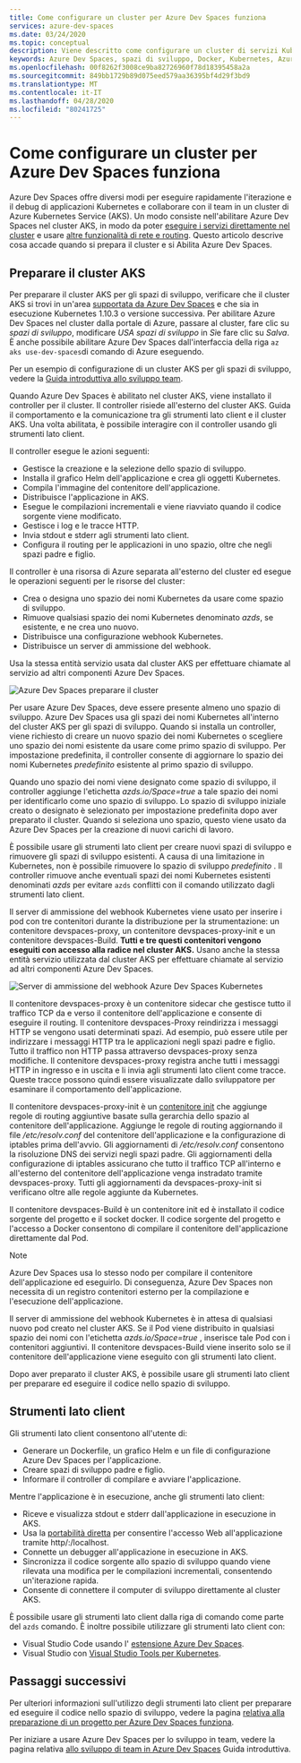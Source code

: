 ```yaml
---
title: Come configurare un cluster per Azure Dev Spaces funziona
services: azure-dev-spaces
ms.date: 03/24/2020
ms.topic: conceptual
description: Viene descritto come configurare un cluster di servizi Kubernetes di Azure per Azure Dev Spaces funziona
keywords: Azure Dev Spaces, spazi di sviluppo, Docker, Kubernetes, Azure, AKS, servizio Kubernetes di Azure, contenitori
ms.openlocfilehash: 00f8262f3008ce9ba82726960f78d18395458a2a
ms.sourcegitcommit: 849bb1729b89d075eed579aa36395bf4d29f3bd9
ms.translationtype: MT
ms.contentlocale: it-IT
ms.lasthandoff: 04/28/2020
ms.locfileid: "80241725"
---
```

# <a name="how-setting-up-a-cluster-for-azure-dev-spaces-works"></a>Come configurare un cluster per Azure Dev Spaces funziona

Azure Dev Spaces offre diversi modi per eseguire rapidamente l'iterazione e il debug di applicazioni Kubernetes e collaborare con il team in un cluster di Azure Kubernetes Service (AKS). Un modo consiste nell'abilitare Azure Dev Spaces nel cluster AKS, in modo da poter [eseguire i servizi direttamente nel cluster][how-it-works-up] e usare [altre funzionalità di rete e routing][how-it-works-routing]. Questo articolo descrive cosa accade quando si prepara il cluster e si Abilita Azure Dev Spaces.

## <a name="prepare-your-aks-cluster"></a>Preparare il cluster AKS

Per preparare il cluster AKS per gli spazi di sviluppo, verificare che il cluster AKS si trovi in un'area [supportata da Azure Dev Spaces][supported-regions] e che sia in esecuzione Kubernetes 1.10.3 o versione successiva. Per abilitare Azure Dev Spaces nel cluster dalla portale di Azure, passare al cluster, fare clic su *spazi di sviluppo*, modificare *USA spazi di sviluppo* in *Sì*e fare clic su *Salva*. È anche possibile abilitare Azure Dev Spaces dall'interfaccia della riga `az aks use-dev-spaces`di comando di Azure eseguendo.

Per un esempio di configurazione di un cluster AKS per gli spazi di sviluppo, vedere la [Guida introduttiva allo sviluppo team][quickstart-team].

Quando Azure Dev Spaces è abilitato nel cluster AKS, viene installato il controller per il cluster. Il controller risiede all'esterno del cluster AKS. Guida il comportamento e la comunicazione tra gli strumenti lato client e il cluster AKS. Una volta abilitata, è possibile interagire con il controller usando gli strumenti lato client.

Il controller esegue le azioni seguenti:

* Gestisce la creazione e la selezione dello spazio di sviluppo.
* Installa il grafico Helm dell'applicazione e crea gli oggetti Kubernetes.
* Compila l'immagine del contenitore dell'applicazione.
* Distribuisce l'applicazione in AKS.
* Esegue le compilazioni incrementali e viene riavviato quando il codice sorgente viene modificato.
* Gestisce i log e le tracce HTTP.
* Invia stdout e stderr agli strumenti lato client.
* Configura il routing per le applicazioni in uno spazio, oltre che negli spazi padre e figlio.

Il controller è una risorsa di Azure separata all'esterno del cluster ed esegue le operazioni seguenti per le risorse del cluster:

* Crea o designa uno spazio dei nomi Kubernetes da usare come spazio di sviluppo.
* Rimuove qualsiasi spazio dei nomi Kubernetes denominato *azds*, se esistente, e ne crea uno nuovo.
* Distribuisce una configurazione webhook Kubernetes.
* Distribuisce un server di ammissione del webhook.

Usa la stessa entità servizio usata dal cluster AKS per effettuare chiamate al servizio ad altri componenti Azure Dev Spaces.

![Azure Dev Spaces preparare il cluster](media/how-dev-spaces-works/prepare-cluster.svg)

Per usare Azure Dev Spaces, deve essere presente almeno uno spazio di sviluppo. Azure Dev Spaces usa gli spazi dei nomi Kubernetes all'interno del cluster AKS per gli spazi di sviluppo. Quando si installa un controller, viene richiesto di creare un nuovo spazio dei nomi Kubernetes o scegliere uno spazio dei nomi esistente da usare come primo spazio di sviluppo. Per impostazione predefinita, il controller consente di aggiornare lo spazio dei nomi Kubernetes *predefinito* esistente al primo spazio di sviluppo.

Quando uno spazio dei nomi viene designato come spazio di sviluppo, il controller aggiunge l'etichetta *azds.io/Space=true* a tale spazio dei nomi per identificarlo come uno spazio di sviluppo. Lo spazio di sviluppo iniziale creato o designato è selezionato per impostazione predefinita dopo aver preparato il cluster. Quando si seleziona uno spazio, questo viene usato da Azure Dev Spaces per la creazione di nuovi carichi di lavoro.

È possibile usare gli strumenti lato client per creare nuovi spazi di sviluppo e rimuovere gli spazi di sviluppo esistenti. A causa di una limitazione in Kubernetes, non è possibile rimuovere lo spazio di sviluppo *predefinito* . Il controller rimuove anche eventuali spazi dei nomi Kubernetes esistenti denominati *azds* per evitare `azds` conflitti con il comando utilizzato dagli strumenti lato client.

Il server di ammissione del webhook Kubernetes viene usato per inserire i pod con tre contenitori durante la distribuzione per la strumentazione: un contenitore devspaces-proxy, un contenitore devspaces-proxy-init e un contenitore devspaces-Build. **Tutti e tre questi contenitori vengono eseguiti con accesso alla radice nel cluster AKS.** Usano anche la stessa entità servizio utilizzata dal cluster AKS per effettuare chiamate al servizio ad altri componenti Azure Dev Spaces.

![Server di ammissione del webhook Azure Dev Spaces Kubernetes](media/how-dev-spaces-works/kubernetes-webhook-admission-server.svg)

Il contenitore devspaces-proxy è un contenitore sidecar che gestisce tutto il traffico TCP da e verso il contenitore dell'applicazione e consente di eseguire il routing. Il contenitore devspaces-Proxy reindirizza i messaggi HTTP se vengono usati determinati spazi. Ad esempio, può essere utile per indirizzare i messaggi HTTP tra le applicazioni negli spazi padre e figlio. Tutto il traffico non HTTP passa attraverso devspaces-proxy senza modifiche. Il contenitore devspaces-proxy registra anche tutti i messaggi HTTP in ingresso e in uscita e li invia agli strumenti lato client come tracce. Queste tracce possono quindi essere visualizzate dallo sviluppatore per esaminare il comportamento dell'applicazione.

Il contenitore devspaces-proxy-init è un [contenitore init](https://kubernetes.io/docs/concepts/workloads/pods/init-containers/) che aggiunge regole di routing aggiuntive basate sulla gerarchia dello spazio al contenitore dell'applicazione. Aggiunge le regole di routing aggiornando il file */etc/resolv.conf* del contenitore dell'applicazione e la configurazione di iptables prima dell'avvio. Gli aggiornamenti di */etc/resolv.conf* consentono la risoluzione DNS dei servizi negli spazi padre. Gli aggiornamenti della configurazione di iptables assicurano che tutto il traffico TCP all'interno e all'esterno del contenitore dell'applicazione venga instradato tramite devspaces-proxy. Tutti gli aggiornamenti da devspaces-proxy-init si verificano oltre alle regole aggiunte da Kubernetes.

Il contenitore devspaces-Build è un contenitore init ed è installato il codice sorgente del progetto e il socket docker. Il codice sorgente del progetto e l'accesso a Docker consentono di compilare il contenitore dell'applicazione direttamente dal Pod.

> [!NOTE]
> Azure Dev Spaces usa lo stesso nodo per compilare il contenitore dell'applicazione ed eseguirlo. Di conseguenza, Azure Dev Spaces non necessita di un registro contenitori esterno per la compilazione e l'esecuzione dell'applicazione.

Il server di ammissione del webhook Kubernetes è in attesa di qualsiasi nuovo pod creato nel cluster AKS. Se il Pod viene distribuito in qualsiasi spazio dei nomi con l'etichetta *azds.io/Space=true* , inserisce tale Pod con i contenitori aggiuntivi. Il contenitore devspaces-Build viene inserito solo se il contenitore dell'applicazione viene eseguito con gli strumenti lato client.

Dopo aver preparato il cluster AKS, è possibile usare gli strumenti lato client per preparare ed eseguire il codice nello spazio di sviluppo.

## <a name="client-side-tooling"></a>Strumenti lato client

Gli strumenti lato client consentono all'utente di:
* Generare un Dockerfile, un grafico Helm e un file di configurazione Azure Dev Spaces per l'applicazione.
* Creare spazi di sviluppo padre e figlio.
* Informare il controller di compilare e avviare l'applicazione.

Mentre l'applicazione è in esecuzione, anche gli strumenti lato client:
* Riceve e visualizza stdout e stderr dall'applicazione in esecuzione in AKS.
* Usa la [portabilità diretta](https://kubernetes.io/docs/tasks/access-application-cluster/port-forward-access-application-cluster/) per consentire l'accesso Web all'applicazione tramite http\/:/localhost.
* Connette un debugger all'applicazione in esecuzione in AKS.
* Sincronizza il codice sorgente allo spazio di sviluppo quando viene rilevata una modifica per le compilazioni incrementali, consentendo un'iterazione rapida.
* Consente di connettere il computer di sviluppo direttamente al cluster AKS.

È possibile usare gli strumenti lato client dalla riga di comando come parte del `azds` comando. È inoltre possibile utilizzare gli strumenti lato client con:

* Visual Studio Code usando l' [estensione Azure Dev Spaces](https://marketplace.visualstudio.com/items?itemName=azuredevspaces.azds).
* Visual Studio con [Visual Studio Tools per Kubernetes](https://aka.ms/get-vsk8stools).

## <a name="next-steps"></a>Passaggi successivi

Per ulteriori informazioni sull'utilizzo degli strumenti lato client per preparare ed eseguire il codice nello spazio di sviluppo, vedere la pagina [relativa alla preparazione di un progetto per Azure Dev Spaces funziona][how-it-works-prep].

Per iniziare a usare Azure Dev Spaces per lo sviluppo in team, vedere la pagina relativa [allo sviluppo di team in Azure Dev Spaces][quickstart-team] Guida introduttiva.

[how-it-works-prep]: how-dev-spaces-works-prep.md
[how-it-works-routing]: how-dev-spaces-works-routing.md
[how-it-works-up]: how-dev-spaces-works-up.md
[supported-regions]: https://azure.microsoft.com/global-infrastructure/services/?products=kubernetes-service
[quickstart-team]: quickstart-team-development.md